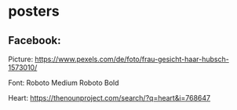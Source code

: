 # posters

## Facebook:

Picture: https://www.pexels.com/de/foto/frau-gesicht-haar-hubsch-1573010/

Font:
Roboto Medium
Roboto Bold

Heart:
https://thenounproject.com/search/?q=heart&i=768647
